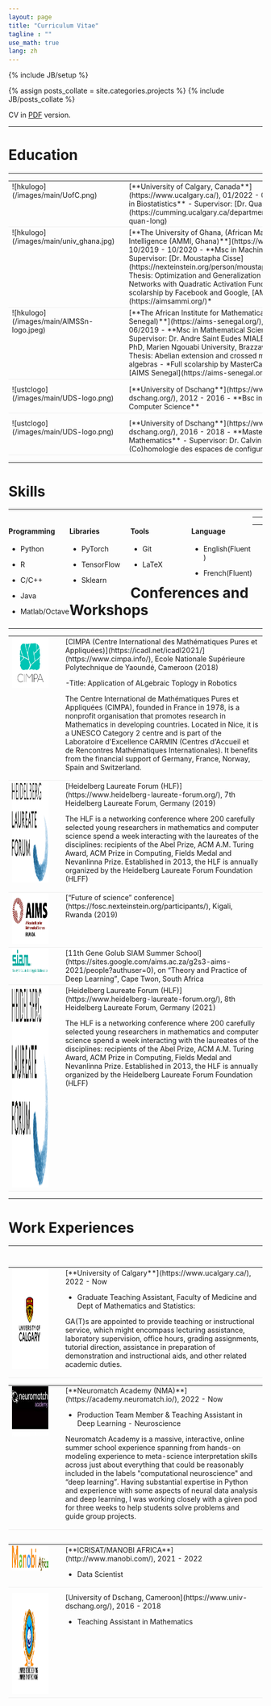 ```yaml
---
layout: page
title: "Curriculum Vitae"
tagline : ""
use_math: true
lang: zh
---
```

{% include JB/setup %}

<!-- <div class="page-header">
  <div class="pull-right">
    {% include contact_icons %}
  </div>
</div> -->

{% assign posts_collate = site.categories.projects %}
{% include JB/posts_collate %}

CV in [PDF](/archive/CV_Ariel-Ghislain-Kemogne-Kamdoum.pdf) version.

---

# Education
---

<table style="width:100%">
<col width="9%">
<col width="20">
<col >

<tr style="border-bottom:1pt solid #eee">
<td markdown="1">
![hkulogo](/images/main/UofC.png)
</td>
<td></td>
<td markdown="1">
[**University of Calgary, Canada**](https://www.ucalgary.ca/), 01/2022 - 01/2026 
- **Ph.D in Biostatistics**
- Supervisor: [Dr. Quan Long](https://cumming.ucalgary.ca/departments/bmb/profiles/dr-quan-long)
</td> 
</tr>

<tr style="border-bottom:1pt solid #eee">
<td markdown="1">
![hkulogo](/images/main/univ_ghana.jpg)
</td>
<td></td>
<td markdown="1">
[**The University of Ghana, (African Master In Machine Intelligence (AMMI, Ghana)**](https://www.ug.edu.gh/), 10/2019 - 10/2020 
- **Msc in Machine Intelligence**
- Supervisor: [Dr. Moustapha Cisse](https://nexteinstein.org/person/moustapha-cisse/)
- Thesis: Optimization and Generalization of Shallow Neural Networks with Quadratic Activation Functions
- *Full scolarship by Facebook and Google, [AMMI](https://aimsammi.org/)*
</td> 
</tr>

<tr style="border-bottom:1pt solid #eee">
<td markdown="1">
![hkulogo](/images/main/AIMSSn-logo.jpeg)
</td>
<td></td>
<td markdown="1">
[**The African Institute for Mathematical Sciences, (AIMS Senegal)**](https://aims-senegal.org/), 08/2018 - 06/2019 
- **Msc in Mathematical Sciences**
- Supervisor: Dr. Andre Saint Eudes MIALEBAMA BOUESSO, PhD, Marien Ngouabi University, Brazzaville , Congo
- Thesis: Abelian extension and crossed module for Lie algebras
- *Full scolarship by MasterCard Foundation, [AIMS Senegal](https://aims-senegal.org/)*
</td> 
</tr>

<tr height="10"/>
<tr style="border-bottom:1pt solid #eee">
<td markdown="1">
![ustclogo](/images/main/UDS-logo.png)
</td>
<td></td>
<td markdown="1">
[**University of Dschang**](https://www.univ-dschang.org/), 2012 - 2016
- **Bsc in Mathematics and Computer Science**
</td> 
</tr>

<tr height="10"/>
<tr style="border-bottom:1pt solid #eee">
<td markdown="1">
![ustclogo](/images/main/UDS-logo.png)
</td>
<td></td>
<td markdown="1">
[**University of Dschang**](https://www.univ-dschang.org/), 2016 - 2018
- **Master's degree in Mathematics**
- Supervisor: Dr. Calvin Tcheka
- Thesis: (Co)homologie des espaces de configuration
</td> 
</tr>

</table>

---

# Skills
---
<div class="container">
<div class="leftpane1" markdown="1">

#### Programming 
  
- Python 
  
- R 
  
- C/C++ 
  
- Java 
  
- Matlab/Octave
  
</div>
  
<div class="leftpane1" markdown="1">

#### Libraries 
  
- PyTorch 
  
- TensorFlow 
  
- Sklearn
  
</div>
  
<div class="leftpane1" markdown="1">

#### Tools 
  
- Git 

- LaTeX
  
</div>

<div class="leftpane1" markdown="1">

#### Language 

- English(Fluent) 

- French(Fluent)
  
</div>
</div>

---

---

# Conferences and Workshops 
---
<table style="width:100%">
<col width="17%">
<col width="20">
<col >

<tr style="border-bottom:1pt solid #eee">
<td markdown="1">
<img src="images/conference/CIMPA-logo.jpg" width="400" height="100" />
</td>
<td></td>
<td markdown="1">
[CIMPA (Centre International des Mathématiques Pures et Appliquées)](https://icadl.net/icadl2021/](https://www.cimpa.info/), Ecole Nationale Supérieure Polytechnique de Yaoundé, Cameroon (2018)
  
-Title: Application of ALgebraic Toplogy in Robotics
  
The Centre International de Mathématiques Pures et Appliquées (CIMPA), founded in France in 1978, is a nonprofit organisation that promotes research in Mathematics in developing countries. Located in Nice, it is a UNESCO Category 2 centre and  is part of the Laboratoire d'Excellence CARMIN (Centres d'Accueil et de Rencontres Mathématiques Internationales). It benefits from the financial support of Germany, France, Norway, Spain and Switzerland.
</td> 
</tr>
  
<tr style="border-bottom:1pt solid #eee">
<td markdown="1">
<img src="images/conference/hlf.svg" width="200" height="200" />
</td>
<td></td>
<td markdown="1">
[Heidelberg Laureate Forum (HLF)](https://www.heidelberg-laureate-forum.org/), 7th Heidelberg Laureate Forum, Germany (2019)

The HLF is a networking conference where 200 carefully selected young researchers in mathematics and computer science spend a week interacting with the laureates of the disciplines: recipients of the Abel Prize, ACM A.M. Turing Award, ACM Prize in Computing, Fields Medal and Nevanlinna Prize. Established in 2013, the HLF is annually organized by the Heidelberg Laureate Forum Foundation (HLFF)
</td> 
</tr>

<tr style="border-bottom:1pt solid #eee">
<td markdown="1">
<img src="images/conference/AIMSrw-logo.png" width="400" height="100" />
</td>
<td></td>
<td markdown="1">
[“Future of science” conference](https://fosc.nexteinstein.org/participants/), Kigali, Rwanda (2019) 

</td> 
</tr>
  
<tr style="border-bottom:1pt solid #eee">
<td markdown="1">
<img src="images/conference/siam-logo.jpg" width="600" height="50" />
</td>
<td></td>
<td markdown="1">
[11th Gene Golub SIAM Summer School](https://sites.google.com/aims.ac.za/g2s3-aims-2021/people?authuser=0), on “Theory and Practice of Deep Learning”, Cape Twon, South Africa 

</td> 
</tr>  

<tr style="border-bottom:1pt solid #eee">
<td markdown="1">
<img src="images/conference/hlf.svg" width="400" height="400" />
</td>
<td></td>
<td markdown="1">
[Heidelberg Laureate Forum (HLF)](https://www.heidelberg-laureate-forum.org/), 8th Heidelberg Laureate Forum, Germany (2021)

The HLF is a networking conference where 200 carefully selected young researchers in mathematics and computer science spend a week interacting with the laureates of the disciplines: recipients of the Abel Prize, ACM A.M. Turing Award, ACM Prize in Computing, Fields Medal and Nevanlinna Prize. Established in 2013, the HLF is annually organized by the Heidelberg Laureate Forum Foundation (HLFF)
</td> 
</tr>
</table>

---

# Work Experiences

---

<table style="width:100%">
<col width="17%">
<col width="20">
<col >

<table style="width:100%">
<col width="17%">
<col width="20">
<col >

<table style="width:100%">
<col width="17%">
<col width="20">
<col >
<tr style="border-bottom:1pt solid #eee">
<td markdown="1">
<!-- ![lenovologo](images/main/L3S.jpg) -->
<img src="images/main/UofC.png" width="400" height="200" />
</td>
<td></td>
<td markdown="1">
[**University of Calgary**](https://www.ucalgary.ca/), 2022 - Now 
  
- Graduate Teaching Assistant, Faculty of Medicine and Dept of Mathematics and Statistics:
  
GA(T)s are appointed to provide teaching or instructional service, which might encompass lecturing assistance, laboratory supervision, office hours, grading assignments, tutorial direction, assistance in preparation of demonstration and instructional aids, and other related academic duties. 
</td> 
</tr>

<table style="width:100%">
<col width="17%">
<col width="20">
<col >
<tr style="border-bottom:1pt solid #eee">
<td markdown="1">
<img src="images/main/NMA-logo.jpeg" width="500" height="100" />
</td>
<td></td>
<td markdown="1">
[**Neuromatch Academy (NMA)**](https://academy.neuromatch.io/), 2022 - Now 
  
- Production Team Member & Teaching Assistant in Deep Learning - Neuroscience
  
Neuromatch Academy is a massive, interactive, online summer school experience spanning from hands-on modeling experience to meta-science interpretation skills across just about everything that could be reasonably included in the labels "computational neuroscience" and “deep learning”.
Having substantial expertise in Python and experience with some aspects of neural data analysis and deep learning, I was working closely with a given pod for three weeks to help students solve problems and guide group projects.  
</td> 
</tr>

<table style="width:100%">
<col width="17%">
<col width="20">
<col >

<table style="width:100%">
<col width="17%">
<col width="20">
<col >
<tr style="border-bottom:1pt solid #eee">
<td markdown="1">
<img src="images/main/manobi-logo.png" width="200" height="50" />
</td>
<td></td>
<td markdown="1">
[**ICRISAT/MANOBI AFRICA**](http://www.manobi.com/), 2021 - 2022 
  
- Data Scientist 
</td> 
</tr>

<tr height="10"/>
<tr style="border-bottom:1pt solid #eee">
<td markdown="1">
<!-- ![cadcg](images/main/ikamva.png) -->
<img src="images/main/UDS-logo.png" width="200" height="200" />
</td>
<td></td>
<td markdown="1">
[University of Dschang, Cameroon](https://www.univ-dschang.org/), 2016 - 2018 
  
- Teaching Assistant in Mathematics
</td> 
</tr>

</table>

<style type="text/css">
td {
    border: 0.5px;
    vertical-align: top;
    text-align: left;
}

.container {
  width: 100%;
  height: 100%;
}

.leftpane1 {
    width: 24%;
    height: 100%;
    float: left;
    border-collapse: collapse;
}

.leftpane2 {
    width: 8%;
    height: 100%;
    margin: 8px;
  	float: left;
    border-collapse: collapse;
}

.leftpane3 {
    width: 86%;
    height: 100%;
  	float: left;
    border-collapse: collapse;
}

.leftpane4 {
    width: 15%;
    height: 100%;
    margin: 8px;
  	float: left;
    border-collapse: collapse;
}

.leftpane5 {
    width: 80%;
    height: 100%;
  	float: left;
    border-collapse: collapse;
}

.rightpane {
  width: 33%;
  height: 100%;
  float: right;
  background-color: yellow;
  border-collapse: collapse;
}
</style>
